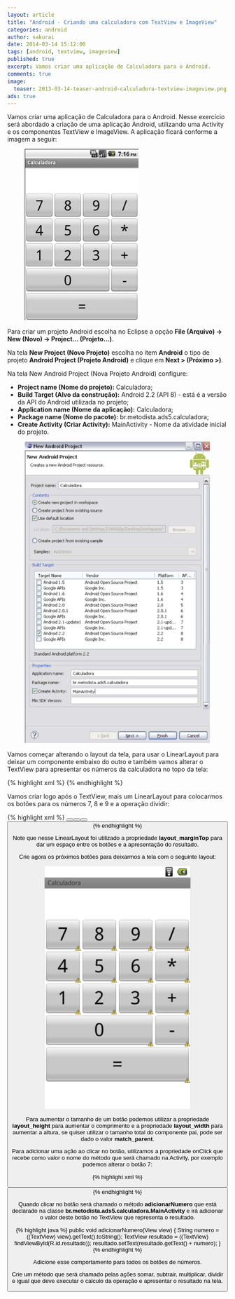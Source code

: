 ```yaml
---
layout: article
title: "Android - Criando uma calculadora com TextView e ImageView"
categories: android
author: sakurai
date: 2014-03-14 15:12:00
tags: [android, textview, imageview]
published: true
excerpt: Vamos criar uma aplicação de Calculadora para o Android.
comments: true
image:
  teaser: 2013-03-14-teaser-android-calculadora-textview-imageview.png
ads: true
---
```


Vamos criar uma aplicação de Calculadora para o Android. Nesse exercício será abordado a criação de uma aplicação Android, utilizando uma Activity e os componentes TextView e ImageView. A aplicação ficará conforme a imagem a seguir:

<figure>
    <a href="/images/2013-03-14-android-calculadora-textview-imageview-01.png"><img src="/images/2013-03-14-android-calculadora-textview-imageview-01.png" alt="Aplicativo de Calculadora Android."></a>
</figure>

Para criar um projeto Android escolha no Eclipse a opção **File (Arquivo) → New (Novo) → Project... (Projeto...)**.

Na tela **New Project (Novo Projeto)** escolha no item **Android** o tipo de projeto **Android Project (Projeto Android)** e clique em **Next > (Próximo >)**.

Na tela New Android Project (Nova Projeto Android) configure:

* **Project name (Nome do projeto):** Calculadora;
* **Build Target (Alvo da construção):** Android 2.2 (API 8) - está é a versão da API do Android utilizada no projeto;
* **Application name (Nome da aplicação):** Calculadora;
* **Package name (Nome do pacote):** br.metodista.ads5.calculadora;
* **Create Activity (Criar Activity):** MainActivity - Nome da atividade inicial do projeto.

<figure>
    <a href="/images/2013-03-14-android-calculadora-textview-imageview-02.png"><img src="/images/2013-03-14-android-calculadora-textview-imageview-02.png" alt="Novo projeto Android."></a>
</figure>

Vamos começar alterando o layout da tela, para usar o LinearLayout para deixar um componente embaixo do outro e também vamos alterar o TextView para apresentar os números da calculadora no topo da tela:

{% highlight xml %}
<LinearLayout xmlns:android="http://schemas.android.com/apk/res/android"
    xmlns:tools="http://schemas.android.com/tools"
    android:layout_width="match_parent"
    android:layout_height="match_parent"
    android:orientation="vertical" >
    <TextView
        android:id="@+id/resultado"
        android:layout_width="match_parent"
        android:layout_height="wrap_content"
        android:textAppearance="?android:attr/textAppearanceLarge"
        android:scrollHorizontally="true"
        android:textSize="40dp"/>
</LinearLayout>
{% endhighlight %}

Vamos criar logo após o TextView, mais um LinearLayout para colocarmos os botões para os números 7, 8 e 9 e a operação dividir:

{% highlight xml %}
<LinearLayout
    android:layout_width="match_parent"
    android:layout_height="wrap_content"
    android:layout_marginTop="20dp"
    android:gravity="center_horizontal" >
    <Button
        android:id="@+id/button1"
        android:layout_width="80dp"
        android:layout_height="70dp"
        android:text="7"
        android:textSize="40dp" />
    <Button
        android:id="@+id/button2"
        android:layout_width="80dp"
        android:layout_height="70dp"
        android:text="8"
        android:textSize="40dp" />
    <Button
        android:id="@+id/button3"
        android:layout_width="80dp"
        android:layout_height="70dp"
        android:text="9"
        android:textSize="40dp" />
    <Button
        android:id="@+id/dividir"
        android:layout_width="80dp"
        android:layout_height="70dp"
        android:text="/"
        android:textSize="40dp" />
</LinearLayout>
{% endhighlight %}

Note que nesse LinearLayout foi utilizado a propriedade **layout_marginTop** para dar um espaço entre os botões e a apresentação do resultado.

Crie agora os próximos botões para deixarmos a tela com o seguinte layout:

<figure>
    <a href="/images/2013-03-14-android-calculadora-textview-imageview-03.png"><img src="/images/2013-03-14-android-calculadora-textview-imageview-03.png" alt="Layout da calculadora."></a>
</figure>

Para aumentar o tamanho de um botão podemos utilizar a propriedade **layout_height** para aumentar o comprimento e a propriedade **layout_width** para aumentar a altura, se quiser utilizar o tamanho total do componente pai, pode ser dado o valor **match_parent**.

Para adicionar uma ação ao clicar no botão, utilizamos a propriedade onClick que recebe como valor o nome do método que será chamado na Activity, por exemplo podemos alterar o botão 7:

{% highlight xml %}
<Button
    android:id="@+id/button1"
    android:layout_width="80dp"
    android:layout_height="70dp"
    android:text="7"
    android:textSize="40dp"
    android:onClick="adicionarNumero"/>
{% endhighlight %}

Quando clicar no botão será chamado o método **adicionarNumero** que está declarado na classe **br.metodista.ads5.calculadora.MainActivity** e irá adicionar o valor deste botão no TextView que representa o resultado.

{% highlight java %}
public void adicionarNumero(View view) {
    String numero = ((TextView) view).getText().toString();
    TextView resultado = ((TextView) findViewById(R.id.resultado));
    resultado.setText(resultado.getText() + numero);
}
{% endhighlight %}

Adicione esse comportamento para todos os botões de números.

Crie um método que será chamado pelas ações somar, subtrair, multiplicar, dividir  e igual que deve executar o calculo da operação e apresentar o resultado na tela.
